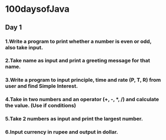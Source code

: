 # 100daysofJava
## Day 1
### 1.Write a program to print whether a number is even or odd, also take input.
### 2.Take name as input and print a greeting message for that name.
### 3.Write a program to input principle, time and rate (P, T, R) from user and find Simple Interest.
### 4.Take in two numbers and an operator (+, -, *, /) and calculate the value. (Use if conditions)
### 5.Take 2 numbers as input and print the largest number.
### 6.Input currency in rupee and output in dollar.
